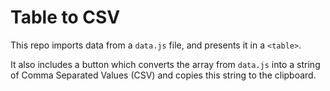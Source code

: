 # Table to CSV #

This repo imports data from a `data.js` file, and presents it in a `<table>`.

It also includes a button which converts the array from `data.js` into a string of Comma Separated Values (CSV) and copies this string to the clipboard.
